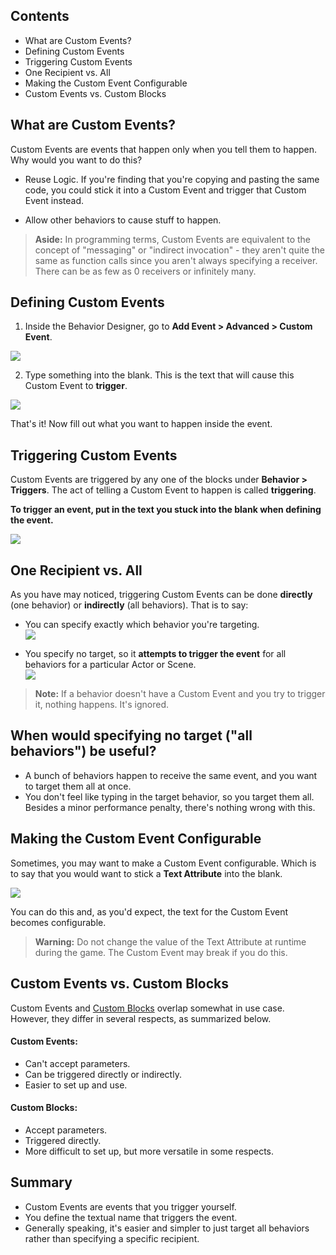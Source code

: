 ## Contents

* What are Custom Events?
* Defining Custom Events
* Triggering Custom Events
* One Recipient vs. All
* Making the Custom Event Configurable
* Custom Events vs. Custom Blocks
 

## What are Custom Events?

Custom Events are events that happen only when you tell them to happen. Why would you want to do this?

* Reuse Logic. If you're finding that you're copying and pasting the same code, you could stick it into a Custom Event and trigger that Custom Event instead.

* Allow other behaviors to cause stuff to happen.
 
> **Aside:** In programming terms, Custom Events are equivalent to the concept of "messaging" or "indirect invocation" - they aren't quite the same as function calls since you aren't always specifying a receiver. There can be as few as 0 receivers or infinitely many.
 

## Defining Custom Events

1. Inside the Behavior Designer, go to **Add Event > Advanced > Custom Event**.

  ![](https://static.stencyl.com/pedia2/ch6/customevent/image00.png)

2. Type something into the blank. This is the text that will cause this Custom Event to **trigger**.

  ![](https://static.stencyl.com/pedia2/ch6/customevent/image01.png)

That's it! Now fill out what you want to happen inside the event.

 
## Triggering Custom Events

Custom Events are triggered by any one of the blocks under **Behavior > Triggers**. The act of telling a Custom Event to happen is called **triggering**.

**To trigger an event, put in the text you stuck into the blank when defining the event.**

![](https://static.stencyl.com/pedia2/ch6/customevent/image02.png)


 
## One Recipient vs. All

As you have may noticed, triggering Custom Events can be done **directly** (one behavior) or **indirectly** (all behaviors). That is to say:

* You can specify exactly which behavior you're targeting.<br/>
  ![](https://static.stencyl.com/pedia2/ch6/customevent/image03.png)

* You specify no target, so it **attempts to trigger the event** for all behaviors for a particular Actor or Scene.<br/>
  ![](https://static.stencyl.com/pedia2/ch6/customevent/image04.png)

> **Note:** If a behavior doesn't have a Custom Event and you try to trigger it, nothing happens. It's ignored.


## When would specifying no target ("all behaviors") be useful?

* A bunch of behaviors happen to receive the same event, and you want to target them all at once.
* You don't feel like typing in the target behavior, so you target them all. Besides a minor performance penalty, there's nothing wrong with this.
 

## Making the Custom Event Configurable

Sometimes, you may want to make a Custom Event configurable. Which is to say that you would want to stick a **Text Attribute** into the blank.

![](https://static.stencyl.com/pedia2/ch6/customevent/image05.png)

You can do this and, as you'd expect, the text for the Custom Event becomes configurable.

> **Warning:** Do not change the value of the Text Attribute at runtime during the game. The Custom Event may break if you do this.
 

## Custom Events vs. Custom Blocks

Custom Events and [Custom Blocks](https://www.stencyl.com/help/viewArticle/106/) overlap somewhat in use case. However, they differ in several respects, as summarized below.

#### Custom Events:
* Can't accept parameters.
* Can be triggered directly or indirectly.
* Easier to set up and use.

#### Custom Blocks:
* Accept parameters.
* Triggered directly.
* More difficult to set up, but more versatile in some respects.


## Summary

* Custom Events are events that you trigger yourself.
* You define the textual name that triggers the event.
* Generally speaking, it's easier and simpler to just target all behaviors rather than specifying a specific recipient.
